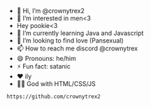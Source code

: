 - 👋 Hi, I’m @crownytrex2
- 👀 I’m interested in men<3
- Hey pookie<3
- 🌱 I’m currently learning Java and Javascript
- 💞️ I’m looking to find love (Pansexual)
- 📫 How to reach me discord @crownytrex
- 😄 Pronouns: he/him
- ⚡ Fun fact: satanic
- ❤ ily
- 🧑‍💻 God with HTML/CSS/JS
 <!---
crownytrex2/crownytrex2 is a ✨ special ✨ repository because its `README.md` (this file) appears on your GitHub profile.
You can click the Preview link to take a look at your changes.
--->
```https://github.com/crownytrex2```
